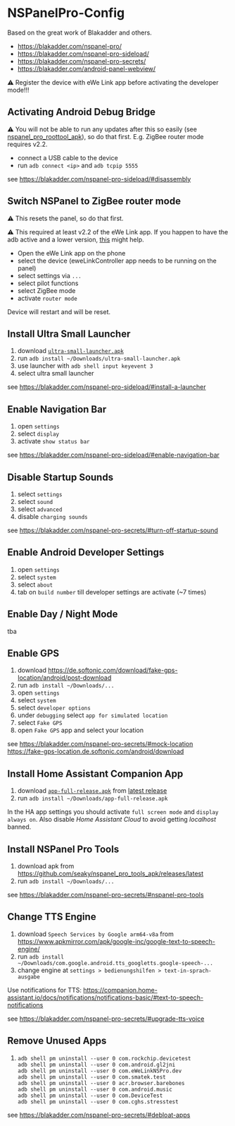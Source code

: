# NSPanelPro-Config

Based on the great work of Blakadder and others.

- https://blakadder.com/nspanel-pro/
- https://blakadder.com/nspanel-pro-sideload/
- https://blakadder.com/nspanel-pro-secrets/
- https://blakadder.com/android-panel-webview/

⚠️ Register the device with eWe Link app before activating the developer mode!!!

## Activating Android Debug Bridge

⚠️ You will not be able to run any updates after this so easily (see [nspanel_pro_roottool_apk](https://github.com/seaky/nspanel_pro_roottool_apk)), so do that first. E.g. ZigBee router mode requires v2.2.

- connect a USB cable to the device
- run `adb connect <ip>` and `adb tcpip 5555`

see https://blakadder.com/nspanel-pro-sideload/#disassembly

## Switch NSPanel to ZigBee router mode

⚠️ This resets the panel, so do that first.

⚠️ This required at least v2.2 of the eWe Link app. If you happen to have the adb active and a lower version, [this](https://github.com/seaky/nspanel_pro_roottool_apk) might help.

- Open the eWe Link app on the phone
- select the device (eweLinkController app needs to  be running on the panel)
- select settings via `...`
- select pilot functions
- select ZigBee mode
- activate `router mode`

Device will restart and will be reset. 

## Install Ultra Small Launcher

1. download [`ultra-small-launcher.apk`](https://blakadder.com/assets/files/ultra-small-launcher.apk)
2. run `adb install ~/Downloads/ultra-small-launcher.apk`
3. use launcher with `adb shell input keyevent 3`
4. select ultra small launcher

see https://blakadder.com/nspanel-pro-sideload/#install-a-launcher

## Enable Navigation Bar

1. open `settings`
2. select `display`
3. activate `show status bar`

see https://blakadder.com/nspanel-pro-sideload/#enable-navigation-bar

## Disable Startup Sounds

1. select `settings`
2. select `sound`
3. select `advanced`
4. disable `charging sounds`

see https://blakadder.com/nspanel-pro-secrets/#turn-off-startup-sound

## Enable Android Developer Settings

1. open `settings`
2. select `system`
3. select `about`
4. tab on `build number` till developer settings are activate (~7 times)

## Enable Day / Night Mode

tba

## Enable GPS

1. download https://de.softonic.com/download/fake-gps-location/android/post-download
2. run `adb install ~/Downloads/...`
3. open `settings`
4. select `system`
5. select `developer options`
6. under `debugging` select `app for simulated location`
7. select `Fake GPS`
8. open `Fake GPS` app and select your location

see https://blakadder.com/nspanel-pro-secrets/#mock-location
  https://fake-gps-location.de.softonic.com/android/download

## Install Home Assistant Companion App

1. download [`app-full-release.apk`](https://github.com/home-assistant/android/releases/latest/download/app-full-release.apk) from [latest release](https://github.com/home-assistant/android/releases/latest) 
2. run `adb install ~/Downloads/app-full-release.apk`

In the HA app settings you should activate `full screen mode` and `display always on`. Also disable *Home Assistant Cloud* to avoid getting *localhost* banned.

## Install NSPanel Pro Tools

1. download apk from https://github.com/seaky/nspanel_pro_tools_apk/releases/latest
2. run `adb install ~/Downloads/...`

see https://blakadder.com/nspanel-pro-secrets/#nspanel-pro-tools

## Change TTS Engine
 
1. download `Speech Services by Google arm64-v8a` from https://www.apkmirror.com/apk/google-inc/google-text-to-speech-engine/
2. run `adb install ~/Downloads/com.google.android.tts_googletts.google-speech-...`
1. change engine at `settings > bedienungshilfen > text-in-sprach-ausgabe`

Use notifications for TTS: https://companion.home-assistant.io/docs/notifications/notifications-basic/#text-to-speech-notifications

see https://blakadder.com/nspanel-pro-secrets/#upgrade-tts-voice

## Remove Unused Apps

1. ```
   adb shell pm uninstall --user 0 com.rockchip.devicetest
   adb shell pm uninstall --user 0 com.android.gl2jni
   adb shell pm uninstall --user 0 com.eWeLinkNSPro.dev
   adb shell pm uninstall --user 0 com.smatek.test
   adb shell pm uninstall --user 0 acr.browser.barebones
   adb shell pm uninstall --user 0 com.android.music
   adb shell pm uninstall --user 0 com.DeviceTest
   adb shell pm uninstall --user 0 com.cghs.stresstest
   ```

see https://blakadder.com/nspanel-pro-secrets/#debloat-apps
